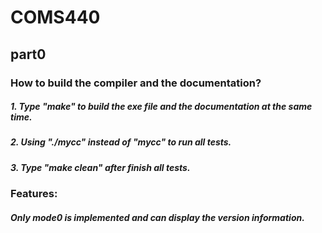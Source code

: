 # COMS440
## part0
### How to build the compiler and the documentation?
##### 1. Type "make" to build the exe file and the documentation at the same time.
##### 2. Using "./mycc" instead of "mycc" to run all tests.
##### 3. Type "make clean" after finish all tests.
### Features:
##### Only mode0 is implemented and can display the version information.
